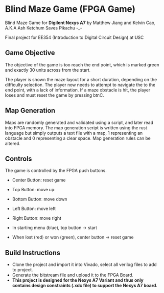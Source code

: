 # Blind Maze Game (FPGA Game)

Blind Maze Game for **Digilent Nexys A7** by Matthew Jiang and Kelvin Cao, A.K.A Ash Ketchum Saves Pikachu -_-

Final project for EE354 (Introduction to Digital Circuit Design) at USC

## Game Objective

The objective of the game is too reach the end point, which is marked green and exactly 30 units across from the start.

The player is shown the maze layout for a short duration, depending on the difficulty selection. The player now needs to attempt to navigate the to the end point, with a lack of information. If a maze obstacle is hit, the player loses and must reset the game by pressing btnC.

## Map Generation

Maps are randomly generated and validated using a script, and later read into FPGA memory. The map generation script is written using the rust language but simply outputs a text file with a map, 1 representing an obstacle and 0 representing a clear space. Map generation rules can be altered.

## Controls

The game is controlled by the FPGA push buttons. 

- Center Button: reset game
- Top Button: move up
- Bottom Button: move down
- Left Button: move left
- Right Button: move right

- In starting menu (blue), top button -> start
- When lost (red) or won (green), center button -> reset game 

## Build Instructions

- Clone the project and import it into Vivado, select all verilog files to add to project. 
- Generate the bitstream file and upload it to the FPGA Board. 
- **This project is designed for the Nexys A7 Variant and thus only contains design constraints (.xdc file) to support the Nexys A7 board.**
